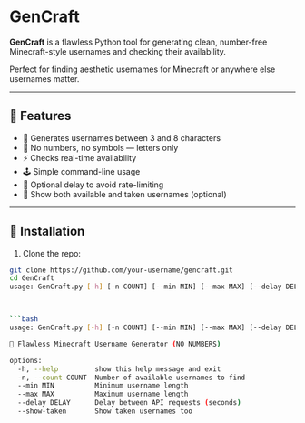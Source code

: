 # GenCraft

**GenCraft** is a flawless Python tool for generating clean, number-free Minecraft-style usernames and checking their availability.

Perfect for finding aesthetic usernames for Minecraft or anywhere else usernames matter.

---

## 🚀 Features

- 🎯 Generates usernames between 3 and 8 characters
- 🧼 No numbers, no symbols — letters only
- ⚡ Checks real-time availability
- 🕹️ Simple command-line usage
- 🧪 Optional delay to avoid rate-limiting
- 📝 Show both available and taken usernames (optional)

---

## 🧰 Installation

1. Clone the repo:

```bash
git clone https://github.com/your-username/gencraft.git
cd GenCraft
usage: GenCraft.py [-h] [-n COUNT] [--min MIN] [--max MAX] [--delay DELAY] [--show-taken]



```bash
usage: GenCraft.py [-h] [-n COUNT] [--min MIN] [--max MAX] [--delay DELAY] [--show-taken]

🧠 Flawless Minecraft Username Generator (NO NUMBERS)

options:
  -h, --help         show this help message and exit
  -n, --count COUNT  Number of available usernames to find
  --min MIN          Minimum username length
  --max MAX          Maximum username length
  --delay DELAY      Delay between API requests (seconds)
  --show-taken       Show taken usernames too


